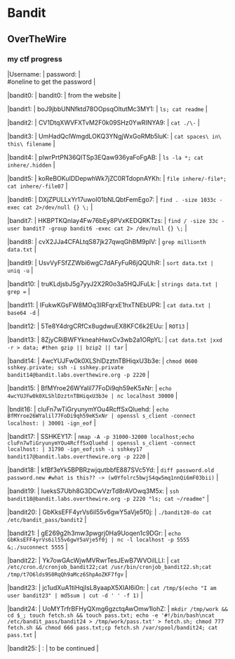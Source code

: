 # Bandit
## OverTheWire
### my ctf progress

|Username: | password:  |  
#oneline to get the password |  
 
|bandit0: | bandit0: | from the website |  
 
|bandit1: | boJ9jbbUNNfktd78OOpsqOltutMc3MY1: | `ls; cat readme` |  
 
|bandit2: | CV1DtqXWVFXTvM2F0k09SHz0YwRINYA9: | `cat ./\-` |  
 
|bandit3: | UmHadQclWmgdLOKQ3YNgjWxGoRMb5luK: | `cat spaces\ in\ this\ filename` |  
 
|bandit4: | pIwrPrtPN36QITSp3EQaw936yaFoFgAB: | `ls -la *; cat inhere/.hidden` |  
 
|bandit5: | koReBOKuIDDepwhWk7jZC0RTdopnAYKh: | `file inhere/-file*; cat inhere/-file07` |  
 
|bandit6: | DXjZPULLxYr17uwoI01bNLQbtFemEgo7: | `find . -size 1033c -exec cat 2>/dev/null {} \;` |  
 
|bandit7: | HKBPTKQnIay4Fw76bEy8PVxKEDQRKTzs: | `find / -size 33c -user bandit7 -group bandit6 -exec cat 2> /dev/null {} \;` |  
 
|bandit8: | cvX2JJa4CFALtqS87jk27qwqGhBM9plV: | `grep millionth data.txt` |  
 
|bandit9: | UsvVyFSfZZWbi6wgC7dAFyFuR6jQQUhR: | `sort data.txt | uniq -u` |  
 
|bandit10: | truKLdjsbJ5g7yyJ2X2R0o3a5HQJFuLk: | `strings data.txt | grep =` |  
 
|bandit11: | IFukwKGsFW8MOq3IRFqrxE1hxTNEbUPR: | `cat data.txt | base64 -d` |  
 
|bandit12: | 5Te8Y4drgCRfCx8ugdwuEX8KFC6k2EUu: | `ROT13` |  
 
|bandit13: | 8ZjyCRiBWFYkneahHwxCv3wb2a1ORpYL: | `cat data.txt |xxd -r > data; #then gzip || bzip2 || tar` |  
 
|bandit14: | 4wcYUJFw0k0XLShlDzztnTBHiqxU3b3e: | `chmod 0600 sshkey.private; ssh -i sshkey.private bandit14@bandit.labs.overthewire.org -p 2220` |  
 
|bandit15: | BfMYroe26WYalil77FoDi9qh59eK5xNr: | `echo 4wcYUJFw0k0XLShlDzztnTBHiqxU3b3e | nc localhost 30000` |  
 
|bndit16: | cluFn7wTiGryunymYOu4RcffSxQluehd: | `echo BfMYroe26WYalil77FoDi9qh59eK5xNr | openssl s_client -connect localhost: | 30001 -ign_eof` |  
 
|bandit17: | SSHKEY17: | `nmap -A -p 31000-32000 localhost;echo cluFn7wTiGryunymYOu4RcffSxQluehd | openssl s_client -connect localhost: | 31790 -ign_eof;ssh -i sshkey17 bandit17@bandit.labs.overthewire.org -p 2220` |  
 
|bandit18: | kfBf3eYk5BPBRzwjqutbbfE887SVc5Yd: | `diff password.old password.new #what is this?? -> (w0Yfolrc5bwjS4qw5mq1nnQi6mF03bii)` |  
 
|bandit19: | IueksS7Ubh8G3DCwVzrTd8rAVOwq3M5x: | `ssh bandit18@bandit.labs.overthewire.org -p 2220 "ls; cat ~/readme"` |  
 
|bandit20: | GbKksEFF4yrVs6il55v6gwY5aVje5f0j: | `./bandit20-do cat /etc/bandit_pass/bandit2` |  
 
|bandit21: | gE269g2h3mw3pwgrj0Ha9Uoqen1c9DGr: | `echo GbKksEFF4yrVs6il55v6gwY5aVje5f0j | nc -l localhost -p 5555 &;./suconnect 5555` |  
 
|bandit22: | Yk7owGAcWjwMVRwrTesJEwB7WVOiILLI: | `cat /etc/cron.d/cronjob_bandit22;cat /usr/bin/cronjob_bandit22.sh;cat /tmp/t7O6lds9S0RqQh9aMcz6ShpAoZKF7fgv` |  
 
|bandit23: | jc1udXuA1tiHqjIsL8yaapX5XIAI6i0n: | `cat /tmp/$(echo "I am user bandit23" | md5sum | cut -d ' ' -f 1)` |  
 
|bandit24: | UoMYTrfrBFHyQXmg6gzctqAwOmw1IohZ: | `mkdir /tmp/work && cd $_; touch fetch.sh && touch pass.txt; echo -e '#!/bin/bash\ncat /etc/bandit_pass/bandit24 > /tmp/work/pass.txt' > fetch.sh; chmod 777 fetch.sh && chmod 666 pass.txt;cp fetch.sh /var/spool/bandit24; cat pass.txt` |  
 
|bandit25: | : | to be continued |  
 

